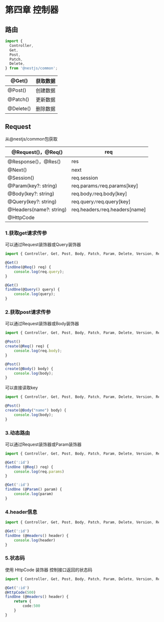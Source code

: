 # 第四章 控制器

## 路由

~~~typescript
import {
  Controller,
  Get,
  Post,
  Patch,
  Delete,
} from '@nestjs/common';
~~~

| @Get()    | 获取数据 |
| --------- | -------- |
| @Post()   | 创建数据 |
| @Patch()  | 更新数据 |
| @Delete() | 删除数据 |

## Request

从@nestjs/common包获取

| @Request()，@Req()      | req                             |
| ----------------------- | ------------------------------- |
| @Response()，@Res()     | res                             |
| @Next()                 | next                            |
| @Session()              | req.session                     |
| @Param(key?: string)    | req.params`/`req.params[key]    |
| @Body(key?: string)     | req.body`/`req.body[key]        |
| @Query(key?: string)    | req.query`/`req.query[key]      |
| @Headers(name?: string) | req.headers`/`req.headers[name] |
| @HttpCode               |                                 |

### 1.获取get请求传参

可以通过Request装饰器或Query装饰器

~~~typescript
import { Controller, Get, Post, Body, Patch, Param, Delete, Version, Request, Query, Ip, Header, Headers } from '@nestjs/common';

@Get()
findOne(@Req() req) {
	console.log(req.query);
}

@Get()
findOne(@Query() query) {
	console.log(query);
}
~~~

### 2.获取post请求传参

可以通过Request装饰器或Body装饰器

~~~typescript
import { Controller, Get, Post, Body, Patch, Param, Delete, Version, Request, Query, Ip, Header, Headers } from '@nestjs/common';

@Post()
create(@Req() req) {
	console.log(req.body);
}

@Post()
create(@Body() body) {
	console.log(body);
}
~~~

可以直接读取key

~~~typescript
import { Controller, Get, Post, Body, Patch, Param, Delete, Version, Request, Query, Ip, Header, Headers } from '@nestjs/common';

@Post()
create(@Body("name") body) {
	console.log(body);
}
~~~

### 3.动态路由

可以通过Request装饰器或Param装饰器

~~~typescript
import { Controller, Get, Post, Body, Patch, Param, Delete, Version, Request, Query, Ip, Header, Headers } from '@nestjs/common';

@Get(':id')
findOne (@Req() req) {
	console.log(req.params)
}

@Get(':id')
findOne (@Param() param) {
	console.log(param)
}
~~~

### 4.header信息

~~~typescript
import { Controller, Get, Post, Body, Patch, Param, Delete, Version, Request, Query, Ip, Header, Headers } from '@nestjs/common';

@Get(':id')
findOne (@Headers() header) {
	console.log(header)
}
~~~

### 5.状态码

使用 HttpCode 装饰器 控制接口返回的状态码

~~~typescript
import { Controller, Get, Post, Body, Patch, Param, Delete, Version, Request, Query, Ip, Header, Headers, HttpCode } from '@nestjs/common';

@Get(':id')
@HttpCode(500)
findOne (@Headers() header) {
    return {
    	code:500
    }
}

~~~

<Valine></Valine>
